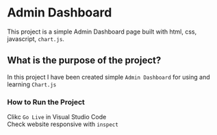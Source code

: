 # Admin Dashboard

This project is a simple Admin Dashboard page built with html, css, javascript, `chart.js`.

## What is the purpose of the project?

In this project I have been created simple `Admin Dashboard` for using and learning `Chart.js`

### How to Run the Project

Clikc `Go Live` in Visual Studio Code
<br>
Check website responsive with `inspect`
